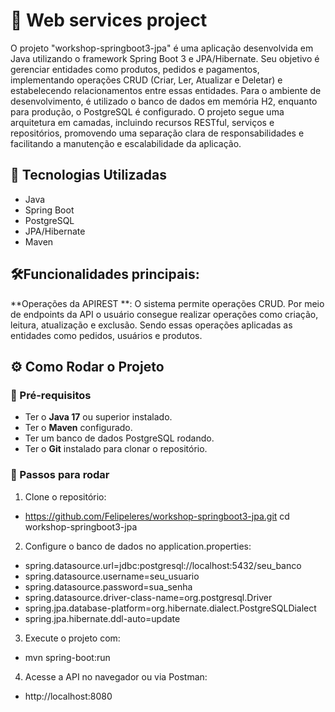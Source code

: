 # 🚀 Web services project

O projeto "workshop-springboot3-jpa" é uma aplicação desenvolvida em Java utilizando o framework Spring Boot 3 e JPA/Hibernate. Seu objetivo é gerenciar entidades como produtos, pedidos e pagamentos, implementando operações CRUD (Criar, Ler, Atualizar e Deletar) 
e estabelecendo relacionamentos entre essas entidades. Para o ambiente de desenvolvimento, é utilizado o banco de dados em memória H2, enquanto para produção, o PostgreSQL é configurado. 
O projeto segue uma arquitetura em camadas, incluindo recursos RESTful, serviços e repositórios, promovendo uma separação clara de responsabilidades e facilitando a manutenção e escalabilidade da aplicação.

## 📌 Tecnologias Utilizadas

- Java
- Spring Boot
- PostgreSQL
- JPA/Hibernate
- Maven

## 🛠️Funcionalidades principais:

**Operações da APIREST **: O sistema permite operações CRUD. Por meio de endpoints da API o usuário consegue realizar operações como criação, leitura, atualização e exclusão. Sendo essas operações aplicadas as entidades como pedidos, usuários e produtos.

## ⚙️ Como Rodar o Projeto
### 🔧 Pré-requisitos
- Ter o **Java 17** ou superior instalado.
- Ter o **Maven** configurado.
- Ter um banco de dados PostgreSQL rodando.
- Ter o **Git** instalado para clonar o repositório.

### 🚀 Passos para rodar
1. Clone o repositório:
- https://github.com/Felipeleres/workshop-springboot3-jpa.git
   cd workshop-springboot3-jpa
   
2. Configure o banco de dados no application.properties:

- spring.datasource.url=jdbc:postgresql://localhost:5432/seu_banco
- spring.datasource.username=seu_usuario
- spring.datasource.password=sua_senha
- spring.datasource.driver-class-name=org.postgresql.Driver
- spring.jpa.database-platform=org.hibernate.dialect.PostgreSQLDialect
- spring.jpa.hibernate.ddl-auto=update

3. Execute o projeto com:
- mvn spring-boot:run
4. Acesse a API no navegador ou via Postman:
- http://localhost:8080



 
